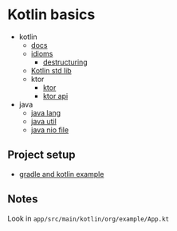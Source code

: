# Kotlin basics

- kotlin
  - [docs](https://kotlinlang.org/docs/home.html)
  - [idioms](https://kotlinlang.org/docs/idioms.html)
    - [destructuring](https://kotlinlang.org/docs/destructuring-declarations.html)
  - [Kotlin std lib](https://kotlinlang.org/api/core/kotlin-stdlib/)
  - ktor
    - [ktor](https://ktor.io/)
    - [ktor api](https://api.ktor.io/)
- java
  - [java lang](https://docs.oracle.com/javase/8/docs/api/java/lang/package-summary.html)
  - [java util](https://docs.oracle.com/javase/8/docs/api/java/util/package-summary.html)
  - [java nio file](https://docs.oracle.com/javase/8/docs/api/java/nio/file/package-summary.html)

## Project setup

- [gradle and kotlin example](https://docs.gradle.org/current/samples/sample_building_kotlin_applications.html)

## Notes

Look in `app/src/main/kotlin/org/example/App.kt`
